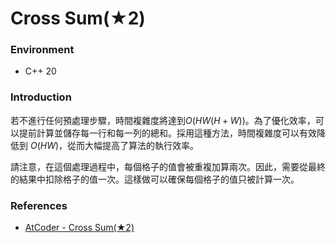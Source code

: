 # Cross Sum(★2)

### Environment

- C++ 20

### Introduction

若不進行任何預處理步驟，時間複雜度將達到$O(HW(H+W))$。為了優化效率，可以提前計算並儲存每一行和每一列的總和。採用這種方法，時間複雜度可以有效降低到 $O(HW)$，從而大幅提高了算法的執行效率。

請注意，在這個處理過程中，每個格子的值會被重複加算兩次。因此，需要從最終的結果中扣除格子的值一次。這樣做可以確保每個格子的值只被計算一次。

### References

- [AtCoder - Cross Sum(★2)](https://atcoder.jp/contests/typical90/tasks/typical90_d)